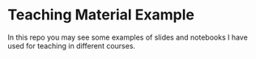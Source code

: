 # Teaching Material Example

In this repo you may see some examples of slides and notebooks I have used for teaching in different courses.
